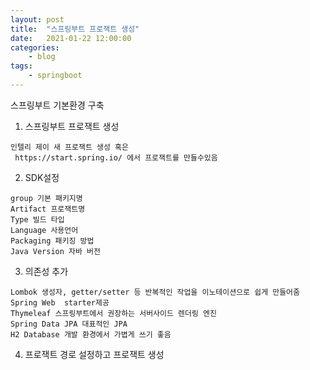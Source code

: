 ```yaml
---
layout: post
title:	"스프링부트 프로잭트 생성"
date:	2021-01-22 12:00:00
categories:
    - blog
tags:
    - springboot
---
```

스프링부트 기본환경 구축    
1. 스프링부트 프로잭트 생성     
```
인텔리 제이 새 프로잭트 생성 혹은 
 https://start.spring.io/ 에서 프로잭트를 만들수있음

```
2. SDK설정  
```
group 기본 패키지명
Artifact 프로잭트명
Type 빌드 타입
Language 사용언어
Packaging 패키징 방법
Java Version 자바 버전
```
3. 의존성 추가
```
Lombok 생성자, getter/setter 등 반복적인 작업을 이노테이션으로 쉽게 만들어줌
Spring Web  starter제공
Thymeleaf 스프링부트에서 권장하는 서버사이드 렌더링 엔진
Spring Data JPA 대표적인 JPA
H2 Database 개발 환경에서 가볍게 쓰기 좋음
```
4. 프로잭트 경로 설정하고 프로잭트 생성  
